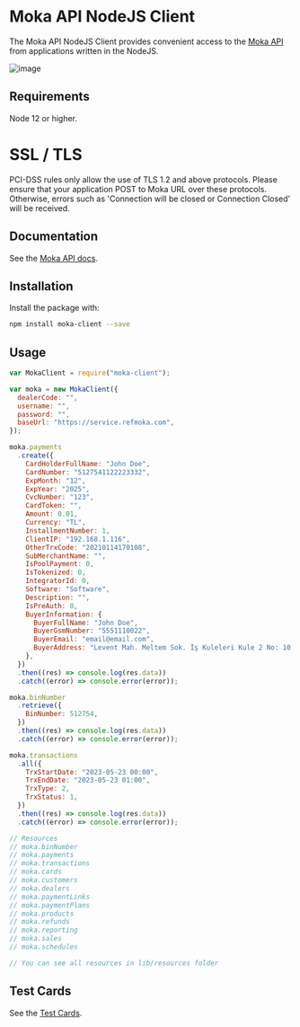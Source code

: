 # Moka API NodeJS Client

The Moka API NodeJS Client provides convenient access to the [Moka API](https://developer.moka.com/) from applications written in the NodeJS.

![image](https://optimisthub.com/cdn/moka/moka-node.js-api-client-cover-github.png)

## Requirements

Node 12 or higher.

# SSL / TLS
PCI-DSS rules only allow the use of TLS 1.2 and above protocols. Please ensure that your application POST to Moka URL over these protocols. Otherwise, errors such as 'Connection will be closed or Connection Closed' will be received.

## Documentation

See the [Moka API docs](https://developer.moka.com).

## Installation

Install the package with:

```sh
npm install moka-client --save
```

## Usage

```js
var MokaClient = require("moka-client");

var moka = new MokaClient({
  dealerCode: "",
  username: "",
  password: "",
  baseUrl: "https://service.refmoka.com",
});

moka.payments
  .create({
    CardHolderFullName: "John Doe",
    CardNumber: "5127541122223332",
    ExpMonth: "12",
    ExpYear: "2025",
    CvcNumber: "123",
    CardToken: "",
    Amount: 0.01,
    Currency: "TL",
    InstallmentNumber: 1,
    ClientIP: "192.168.1.116",
    OtherTrxCode: "20210114170108",
    SubMerchantName: "",
    IsPoolPayment: 0,
    IsTokenized: 0,
    IntegratorId: 0,
    Software: "Software",
    Description: "",
    IsPreAuth: 0,
    BuyerInformation: {
      BuyerFullName: "John Doe",
      BuyerGsmNumber: "5551110022",
      BuyerEmail: "email@email.com",
      BuyerAddress: "Levent Mah. Meltem Sok. İş Kuleleri Kule 2 No: 10 / 4 Beşiktaş / İstanbul",
    },
  })
  .then((res) => console.log(res.data))
  .catch((error) => console.error(error));

moka.binNumber
  .retrieve({
    BinNumber: 512754,
  })
  .then((res) => console.log(res.data))
  .catch((error) => console.error(error));

moka.transactions
  .all({
    TrxStartDate: "2023-05-23 00:00",
    TrxEndDate: "2023-05-23 01:00",
    TrxType: 2,
    TrxStatus: 1,
  })
  .then((res) => console.log(res.data))
  .catch((error) => console.error(error));

// Resources
// moka.binNumber
// moka.payments
// moka.transactions
// moka.cards
// moka.customers
// moka.dealers
// moka.paymentLinks
// moka.paymentPlans
// moka.products
// moka.refunds
// moka.reporting
// moka.sales
// moka.schedules

// You can see all resources in lib/resources folder
```

## Test Cards

See the [Test Cards](https://developer.moka.com/home.php?page=test-kartlari).
